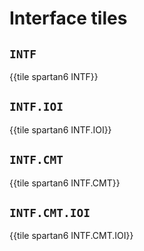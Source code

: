 # Interface tiles


## `INTF`

{{tile spartan6 INTF}}


## `INTF.IOI`

{{tile spartan6 INTF.IOI}}


## `INTF.CMT`

{{tile spartan6 INTF.CMT}}


## `INTF.CMT.IOI`

{{tile spartan6 INTF.CMT.IOI}}

